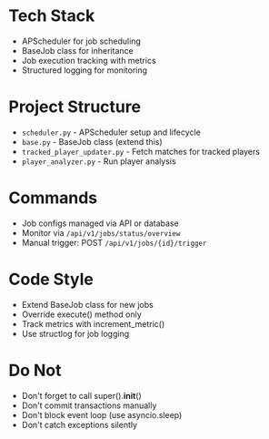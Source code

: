 # Tech Stack
- APScheduler for job scheduling
- BaseJob class for inheritance
- Job execution tracking with metrics
- Structured logging for monitoring

# Project Structure
- `scheduler.py` - APScheduler setup and lifecycle
- `base.py` - BaseJob class (extend this)
- `tracked_player_updater.py` - Fetch matches for tracked players
- `player_analyzer.py` - Run player analysis

# Commands
- Job configs managed via API or database
- Monitor via `/api/v1/jobs/status/overview`
- Manual trigger: POST `/api/v1/jobs/{id}/trigger`

# Code Style
- Extend BaseJob class for new jobs
- Override execute() method only
- Track metrics with increment_metric()
- Use structlog for job logging

# Do Not
- Don't forget to call super().__init__()
- Don't commit transactions manually
- Don't block event loop (use asyncio.sleep)
- Don't catch exceptions silently
